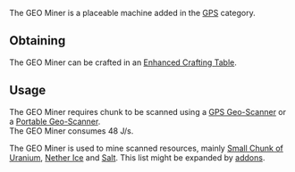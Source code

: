 The GEO Miner is a placeable machine added in the [GPS](https://github.com/Slimefun/Slimefun4/wiki/GPS) category.

## Obtaining

The GEO Miner can be crafted in an [Enhanced Crafting Table](https://github.com/Slimefun/Slimefun4/wiki/Enhanced-Crafting-Table).

## Usage

The GEO Miner requires chunk to be scanned using a [GPS Geo-Scanner](https://github.com/Slimefun/Slimefun4/wiki/GPS-Geo-Scanner) or a [Portable Geo-Scanner](https://github.com/Slimefun/Slimefun4/wiki/Portable-Geo-Scanner).
</br> The GEO Miner consumes 48 J/s.

The GEO Miner is used to mine scanned resources, mainly [Small Chunk of Uranium](https://github.com/Slimefun/Slimefun4/wiki/Uranium), [Nether Ice](https://github.com/Slimefun/Slimefun4/wiki/Nether-Ice) and [Salt](https://github.com/Slimefun/Slimefun4/wiki/Miscellaneous-Items). This list might be expanded by [addons](https://github.com/Slimefun/Slimefun4/wiki/Addons).

